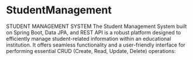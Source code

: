 # StudentManagement
STUDENT MANAGEMENT SYSTEM
The Student Management System built on Spring Boot, Data JPA, and REST API is a robust platform designed to 
efficiently manage student-related information within an educational institution. 
It offers seamless functionality and a user-friendly interface for performing essential CRUD (Create, Read, Update, Delete) operations:


